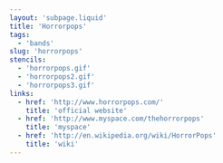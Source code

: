 ```yaml
---
layout: 'subpage.liquid'
title: 'Horrorpops'
tags:
  - 'bands'
slug: 'horrorpops'
stencils:
  - 'horrorpops.gif'
  - 'horrorpops2.gif'
  - 'horrorpops3.gif'
links:
  - href: 'http://www.horrorpops.com/'
    title: 'official website'
  - href: 'http://www.myspace.com/thehorrorpops'
    title: 'myspace'
  - href: 'http://en.wikipedia.org/wiki/HorrorPops'
    title: 'wiki'
---
```

